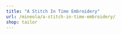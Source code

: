 ```yaml
---
title: "A Stitch In Time Embroidery"
url: /mineola/a-stitch-in-time-embroidery/
shop: tailor
---
```

